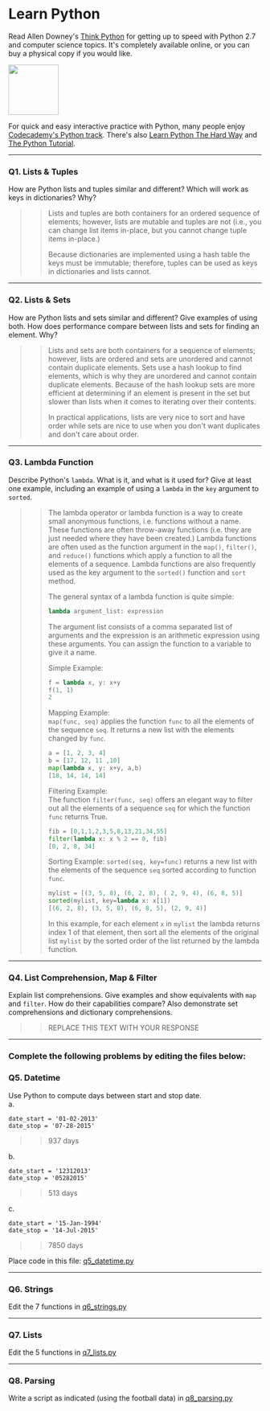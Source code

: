 # Learn Python

Read Allen Downey's [Think Python](http://www.greenteapress.com/thinkpython/) for getting up to speed with Python 2.7 and computer science topics. It's completely available online, or you can buy a physical copy if you would like.

<a href="http://www.greenteapress.com/thinkpython/"><img src="img/think_python.png" style="width: 100px;" target="_blank"></a>

For quick and easy interactive practice with Python, many people enjoy [Codecademy's Python track](http://www.codecademy.com/en/tracks/python). There's also [Learn Python The Hard Way](http://learnpythonthehardway.org/book/) and [The Python Tutorial](https://docs.python.org/2/tutorial/).

---

### Q1. Lists &amp; Tuples

How are Python lists and tuples similar and different? Which will work as keys in dictionaries? Why?

>> Lists and tuples are both containers for an ordered sequence of elements; however, lists are mutable and tuples are not (i.e., you can change list items in-place, but you cannot change tuple items in-place.)  
>>
>> Because dictionaries are implemented using a hash table the keys must be immutable; therefore, tuples can be used as keys in dictionaries and lists cannot.  

---

### Q2. Lists &amp; Sets

How are Python lists and sets similar and different? Give examples of using both. How does performance compare between lists and sets for finding an element. Why?

>> Lists and sets are both containers for a sequence of elements; however, lists are ordered and sets are unordered and cannot contain duplicate elements.  Sets use a hash lookup to find elements, which is why they are unordered and cannot contain duplicate elements. Because of the hash lookup sets are more efficient at determining if an element is present in the set but slower than lists when it comes to iterating over their contents.  
>>
>> In practical applications, lists are very nice to sort and have order while sets are nice to use when you don't want duplicates and don't care about order.

---

### Q3. Lambda Function

Describe Python's `lambda`. What is it, and what is it used for? Give at least one example, including an example of using a `lambda` in the `key` argument to `sorted`.

>> The lambda operator or lambda function is a way to create small anonymous functions, i.e. functions without a name. These functions are often throw-away functions (i.e. they are just needed where they have been created.) Lambda functions are often used as the function argument in the `map()`, `filter()`, and `reduce()` functions which apply a function to all the elements of a sequence.  Lambda functions are also frequently used as the key argument to the `sorted()` function and `sort` method.
>>
>> The general syntax of a lambda function is quite simple:  
>> ```python
>> lambda argument_list: expression
>> ```
>>
>> The argument list consists of a comma separated list of arguments and the expression is an arithmetic expression using these arguments. You can assign the function to a variable to give it a name.  
>> 
>> Simple Example:
>> ```python
>> f = lambda x, y: x+y
>> f(1, 1)
>> 2
>> ```
>>
>> Mapping Example:  
>> `map(func, seq)` applies the function `func` to all the elements of the sequence `seq`. It returns a new list with the elements changed by `func`.  
>> ```python
>> a = [1, 2, 3, 4]
>> b = [17, 12, 11 ,10]
>> map(lambda x, y: x+y, a,b)
>> [18, 14, 14, 14]
>> ```
>>
>> Filtering Example:  
>> The function `filter(func, seq)` offers an elegant way to filter out all the elements of a sequence `seq` for which the function `func` returns True.
>> ```python
>> fib = [0,1,1,2,3,5,8,13,21,34,55]
>> filter(lambda x: x % 2 == 0, fib)
>> [0, 2, 8, 34]
>> ```
>>
>> Sorting Example:
>> `sorted(seq, key=func)` returns a new list with the elements of the sequence `seq` sorted according to function `func`.  
>> ```python
>> mylist = [(3, 5, 8), (6, 2, 8), ( 2, 9, 4), (6, 8, 5)]
>> sorted(mylist, key=lambda x: x[1])
>> [(6, 2, 8), (3, 5, 8), (6, 8, 5), (2, 9, 4)]
>> ```
>> In this example, for each element `x` in `mylist` the lambda returns index 1 of that element, then sort all the elements of the original list `mylist` by the sorted order of the list returned by the lambda function.

---

### Q4. List Comprehension, Map &amp; Filter

Explain list comprehensions. Give examples and show equivalents with `map` and `filter`. How do their capabilities compare? Also demonstrate set comprehensions and dictionary comprehensions.

>> REPLACE THIS TEXT WITH YOUR RESPONSE

---

### Complete the following problems by editing the files below:

### Q5. Datetime
Use Python to compute days between start and stop date.   
a.  

```
date_start = '01-02-2013'    
date_stop = '07-28-2015'
```

>> 937 days

b.  
```
date_start = '12312013'  
date_stop = '05282015'  
```

>> 513 days

c.  
```
date_start = '15-Jan-1994'      
date_stop = '14-Jul-2015'  
```

>> 7850 days

Place code in this file: [q5_datetime.py](python/q5_datetime.py)

---

### Q6. Strings
Edit the 7 functions in [q6_strings.py](python/q6_strings.py)

---

### Q7. Lists
Edit the 5 functions in [q7_lists.py](python/q7_lists.py)

---

### Q8. Parsing
Write a script as indicated (using the football data) in [q8_parsing.py](python/q8_parsing.py)





